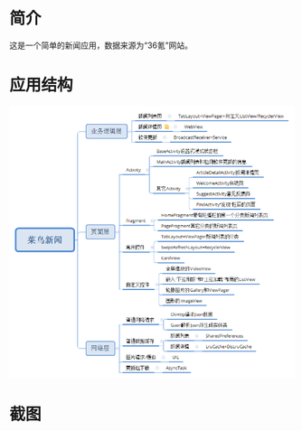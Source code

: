 # 简介
这是一个简单的新闻应用，数据来源为“36氪”网站。
# 应用结构
![](https://github.com/xiongwo/CaiNiaoNews_b/blob/master/%E8%8F%9C%E9%B8%9F%E6%96%B0%E9%97%BB.png)
# 截图
